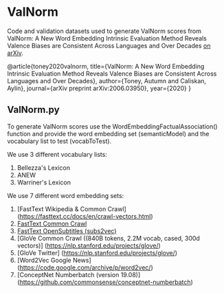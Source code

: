 # ValNorm
Code and validation datasets used to generate ValNorm scores from ValNorm: A New Word Embedding Intrinsic Evaluation Method Reveals Valence Biases are Consistent Across Languages and Over Decades [on arXiv](https://arxiv.org/abs/2006.03950). 

@article{toney2020valnorm,
  title={ValNorm: A New Word Embedding Intrinsic Evaluation Method Reveals Valence Biases are Consistent Across Languages and Over Decades},
  author={Toney, Autumn and Caliskan, Aylin},
  journal={arXiv preprint arXiv:2006.03950},
  year={2020}
}

## ValNorm.py 
To generate ValNorm scores use the WordEmbeddingFactualAssociation() function and provide the word embedding set (semanticModel) and the vocabulary list to test (vocabToTest). 

We use 3 different vocabulary lists:
1. Bellezza's Lexicon
2. ANEW
3. Warriner's Lexicon

We use 7 different word embedding sets:
1. [FastText Wikipedia & Common Crawl] (https://fasttext.cc/docs/en/crawl-vectors.html)
2. [FastText Common Crawl](https://fasttext.cc/docs/en/english-vectors.html)
3. [FastText OpenSubtitles (subs2vec)](https://github.com/jvparidon/subs2vec)
4. [GloVe Common Crawl ((840B tokens, 2.2M vocab, cased, 300d vectors)] (https://nlp.stanford.edu/projects/glove/)
5. [GloVe Twitter] (https://nlp.stanford.edu/projects/glove/)
6. [Word2Vec Google News] (https://code.google.com/archive/p/word2vec/)
7. [ConceptNet Numberbatch (version 19.08)] (https://github.com/commonsense/conceptnet-numberbatch) 
